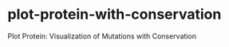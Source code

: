 plot-protein-with-conservation
==============================

Plot Protein: Visualization of Mutations with Conservation